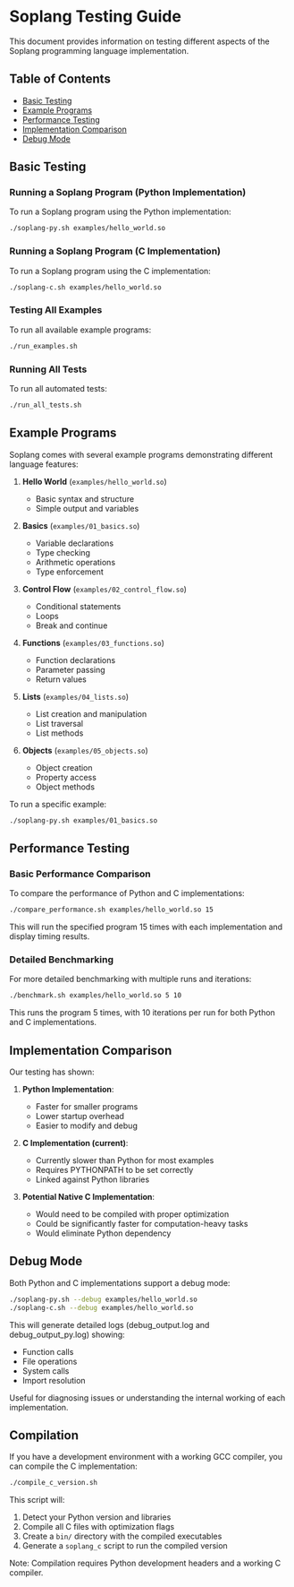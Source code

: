 # Soplang Testing Guide

This document provides information on testing different aspects of the Soplang programming language implementation.

## Table of Contents
- [Basic Testing](#basic-testing)
- [Example Programs](#example-programs)
- [Performance Testing](#performance-testing)
- [Implementation Comparison](#implementation-comparison)
- [Debug Mode](#debug-mode)

## Basic Testing

### Running a Soplang Program (Python Implementation)

To run a Soplang program using the Python implementation:

```bash
./soplang-py.sh examples/hello_world.so
```

### Running a Soplang Program (C Implementation)

To run a Soplang program using the C implementation:

```bash
./soplang-c.sh examples/hello_world.so
```

### Testing All Examples

To run all available example programs:

```bash
./run_examples.sh
```

### Running All Tests

To run all automated tests:

```bash
./run_all_tests.sh
```

## Example Programs

Soplang comes with several example programs demonstrating different language features:

1. **Hello World** (`examples/hello_world.so`)
   - Basic syntax and structure
   - Simple output and variables

2. **Basics** (`examples/01_basics.so`)
   - Variable declarations
   - Type checking
   - Arithmetic operations
   - Type enforcement

3. **Control Flow** (`examples/02_control_flow.so`)
   - Conditional statements
   - Loops
   - Break and continue

4. **Functions** (`examples/03_functions.so`)
   - Function declarations
   - Parameter passing
   - Return values

5. **Lists** (`examples/04_lists.so`)
   - List creation and manipulation
   - List traversal
   - List methods

6. **Objects** (`examples/05_objects.so`)
   - Object creation
   - Property access
   - Object methods

To run a specific example:

```bash
./soplang-py.sh examples/01_basics.so
```

## Performance Testing

### Basic Performance Comparison

To compare the performance of Python and C implementations:

```bash
./compare_performance.sh examples/hello_world.so 15
```

This will run the specified program 15 times with each implementation and display timing results.

### Detailed Benchmarking

For more detailed benchmarking with multiple runs and iterations:

```bash
./benchmark.sh examples/hello_world.so 5 10
```

This runs the program 5 times, with 10 iterations per run for both Python and C implementations.

## Implementation Comparison

Our testing has shown:

1. **Python Implementation**:
   - Faster for smaller programs
   - Lower startup overhead
   - Easier to modify and debug

2. **C Implementation (current)**:
   - Currently slower than Python for most examples
   - Requires PYTHONPATH to be set correctly
   - Linked against Python libraries

3. **Potential Native C Implementation**:
   - Would need to be compiled with proper optimization
   - Could be significantly faster for computation-heavy tasks
   - Would eliminate Python dependency

## Debug Mode

Both Python and C implementations support a debug mode:

```bash
./soplang-py.sh --debug examples/hello_world.so
./soplang-c.sh --debug examples/hello_world.so
```

This will generate detailed logs (debug_output.log and debug_output_py.log) showing:
- Function calls
- File operations
- System calls
- Import resolution

Useful for diagnosing issues or understanding the internal working of each implementation.

## Compilation

If you have a development environment with a working GCC compiler, you can compile the C implementation:

```bash
./compile_c_version.sh
```

This script will:
1. Detect your Python version and libraries
2. Compile all C files with optimization flags
3. Create a `bin/` directory with the compiled executables
4. Generate a `soplang_c` script to run the compiled version

Note: Compilation requires Python development headers and a working C compiler. 
